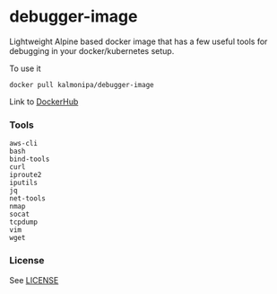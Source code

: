 # debugger-image
Lightweight Alpine based docker image that has a few useful tools for debugging in your docker/kubernetes setup.

To use it
```
docker pull kalmonipa/debugger-image
```
Link to [DockerHub](https://hub.docker.com/r/kalmonipa/debugger-image)

### Tools 
    aws-cli
    bash
    bind-tools
    curl
    iproute2
    iputils
    jq
    net-tools
    nmap
    socat
    tcpdump
    vim
    wget 

### License
See [LICENSE](LICENCE)
